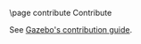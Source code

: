 \page contribute Contribute

See [Gazebo's contribution guide](https://gazebosim.org/docs/all/contributing).
